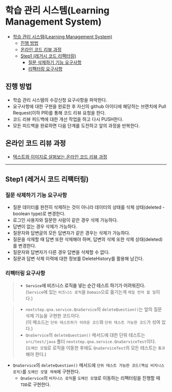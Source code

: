 # 학습 관리 시스템(Learning Management System)

<!-- TOC -->

* [학습 관리 시스템(Learning Management System)](#학습-관리-시스템learning-management-system)
  * [진행 방법](#진행-방법)
  * [온라인 코드 리뷰 과정](#온라인-코드-리뷰-과정)
  * [Step1 (레거시 코드 리팩터링)](#step1-레거시-코드-리팩터링)
    * [질문 삭제하기 기능 요구사항](#질문-삭제하기-기능-요구사항)
    * [리팩터링 요구사항](#리팩터링-요구사항)

<!-- TOC -->

## 진행 방법

* 학습 관리 시스템의 수강신청 요구사항을 파악한다.
* 요구사항에 대한 구현을 완료한 후 자신의 github 아이디에 해당하는 브랜치에 Pull Request(이하 PR)를 통해 코드 리뷰 요청을 한다.
* 코드 리뷰 피드백에 대한 개선 작업을 하고 다시 PUSH한다.
* 모든 피드백을 완료하면 다음 단계를 도전하고 앞의 과정을 반복한다.

## 온라인 코드 리뷰 과정

* [텍스트와 이미지로 살펴보는 온라인 코드 리뷰 과정](https://github.com/next-step/nextstep-docs/tree/master/codereview)

---

## Step1 (레거시 코드 리팩터링)

### 질문 삭제하기 기능 요구사항

- 질문 데이터를 완전히 삭제하는 것이 아니라 데이터의 상태를 삭제 상태(deleted - boolean type)로 변경한다.
- 로그인 사용자와 질문한 사람이 같은 경우 삭제 가능하다.
- 답변이 없는 경우 삭제가 가능하다.
- 질문자와 답변글의 모든 답변자가 같은 경우는 삭제가 가능하다.
- 질문을 삭제할 때 답변 또한 삭제해야 하며, 답변의 삭제 또한 삭제 상태(deleted)를 변경한다.
- 질문자와 답변자가 다른 경우 답변을 삭제할 수 없다.
- 질문과 답변 삭제 이력에 대한 정보를 DeleteHistory를 활용해 남긴다.

### 리팩터링 요구사항

> - **`Service`에 비즈니스 로직을 넣는 순간 테스트 하기가 어려워진다.**
    <br/> (`Service`에 있는 `비즈니스 로직`을 `Domain`으로 옮기는게 `제일 먼저 할 일`이다.)

> - `nextstep.qna.service.QnaService`의 `deleteQuestion()`는 앞의 질문 삭제 기능을 구현한 코드이다.
    <br/> (이 메소드는 `단위 테스트하기 어려운 코드`와 `단위 테스트 가능한 코드`가 섞여 있다.)
> - `QnaService`의 `deleteQuestion()` 메서드에 대한 단위 테스트는 `src/test/java` 폴더 `nextstep.qna.service.QnaServiceTest`이다.
    <br/> (`도메인 모델`로 로직을 이동한 후에도 `QnaServiceTest`의 모든 테스트는 `통과`해야 한다.)

- `QnaService`의 `deleteQuestion()` 메서드에 `단위 테스트 가능한 코드(핵심 비지니스 로직)`를 `도메인 모델 객체`에 구현한다.
  - `QnaService`의 `비지니스 로직`을 `도메인 모델`로 이동하는 리팩터링을 진행할 때 `TDD`로 구현한다.
